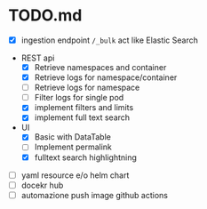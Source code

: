 # TODO.md

- [x] ingestion endpoint `/_bulk` act like Elastic Search
- REST api
  - [x] Retrieve namespaces and container
  - [x] Retrieve logs for namespace/container
  - [ ] Retrieve logs for namespace
  - [ ] Filter logs for single pod
  - [x] implement filters and limits
  - [x] implement full text search
- UI
  - [x] Basic with DataTable
  - [ ] Implement permalink
  - [x] fulltext search highlightning

- [ ] yaml resource e/o helm chart
- [ ] docekr hub
- [ ] automazione push image github actions
